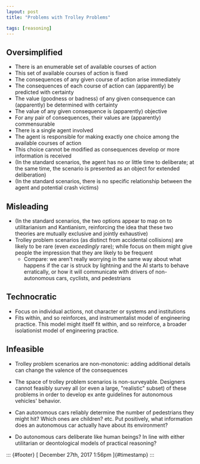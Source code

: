 ```yaml
---
layout: post
title: "Problems with Trolley Problems"

tags: [reasoning]
---
```



Oversimplified
--------------

-   There is an enumerable set of available courses of action
-   This set of available courses of action is fixed
-   The consequences of any given course of action arise immediately
-   The consequences of each course of action can (apparently) be predicted with certainty
-   The value (goodness or badness) of any given consequence can (apparently) be determined with certainty
-   The value of any given consequence is (apparently) objective
-   For any pair of consequences, their values are (apparently) commensurable
-   There is a single agent involved
-   The agent is responsible for making exactly one choice among the available courses of action
-   This choice cannot be modified as consequences develop or more information is received
-   (In the standard scenarios, the agent has no or little time to deliberate; at the same time, the scenario is presented as an object for extended deliberation)
-   (In the standard scenarios, there is no specific relationship between the agent and potential crash victims)

Misleading
----------

-   (In the standard scenarios, the two options appear to map on to utilitarianism and Kantianism, reinforcing the idea that these two theories are mutually exclusive and jointly exhaustive)
-   Trolley problem scenarios (as distinct from accidental collisions) are likely to be rare (even *exceedingly* rare); while focus on them might give people the impression that they are likely to be frequent
    -   Compare: we aren't really worrying in the same way about what happens if the car is struck by lightning and the AI starts to behave erratically, or how it will communicate with drivers of non-autonomous cars, cyclists, and pedestrians

Technocratic
------------

-   Focus on individual actions, not character or systems and institutions
-   Fits within, and so reinforces, and instrumentalist model of engineering practice. This model might itself fit within, and so reinforce, a broader isolationist model of engineering practice.

Infeasible
----------

-   Trolley problem scenarios are non-monotonic: adding additional details can change the valence of the consequences
-   The space of trolley problem scenarios is non-surveyable. Designers cannot feasibly survey all (or even a large, "realistic" subset) of these problems in order to develop ex ante guidelines for autonomous vehicles' behavior.

-   Can autonomous cars reliably determine the number of pedestrians they might hit? Which ones are children? etc. Put positively, what information does an autonomous car actually have about its environment?

-   Do autonomous cars deliberate like human beings? In line with either utilitarian or deontological models of practical reasoning?

::: {#footer}
[ December 27th, 2017 1:56pm ]{#timestamp}
:::


